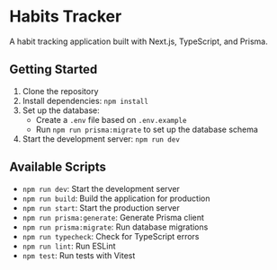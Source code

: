 # Habits Tracker

A habit tracking application built with Next.js, TypeScript, and Prisma.

## Getting Started

1. Clone the repository
2. Install dependencies: `npm install`
3. Set up the database:
   - Create a `.env` file based on `.env.example`
   - Run `npm run prisma:migrate` to set up the database schema
4. Start the development server: `npm run dev`

## Available Scripts

- `npm run dev`: Start the development server
- `npm run build`: Build the application for production
- `npm run start`: Start the production server
- `npm run prisma:generate`: Generate Prisma client
- `npm run prisma:migrate`: Run database migrations
- `npm run typecheck`: Check for TypeScript errors
- `npm run lint`: Run ESLint
- `npm test`: Run tests with Vitest